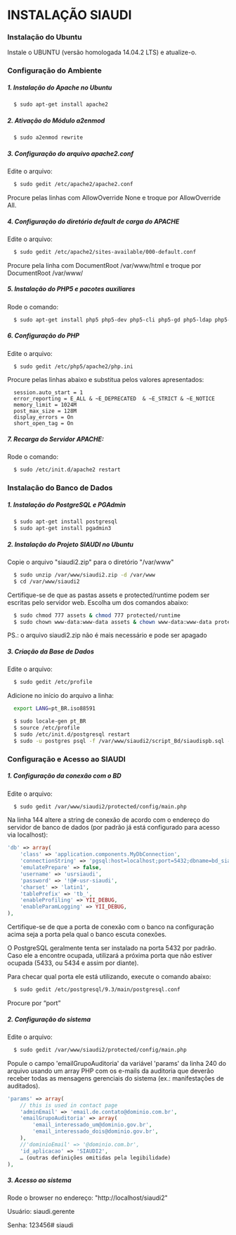 # INSTALAÇÃO SIAUDI

### Instalação do Ubuntu

Instale o UBUNTU (versão homologada 14.04.2 LTS) e atualize-o.

### Configuração do Ambiente

##### 1. Instalação do Apache no Ubuntu

```sh
  $ sudo apt-get install apache2
```

##### 2. Ativação do Módulo a2enmod

```sh
  $ sudo a2enmod rewrite
```

##### 3. Configuração do arquivo apache2.conf

Edite o arquivo:

```sh
  $ sudo gedit /etc/apache2/apache2.conf
```

Procure pelas linhas com AllowOverride None e troque por AllowOverride All.

##### 4. Configuração do diretório default de carga do APACHE

Edite o arquivo:

```sh
  $ sudo gedit /etc/apache2/sites-available/000-default.conf
```

Procure pela linha com DocumentRoot /var/www/html  e troque por DocumentRoot /var/www/

##### 5. Instalação do PHP5 e pacotes auxiliares 

Rode o comando:

```sh
  $ sudo apt-get install php5 php5-dev php5-cli php5-gd php5-ldap php5-mcrypt php5-memcache php5-pgsql php-pear
```

##### 6. Configuração do PHP

Edite o arquivo:

```sh
  $ sudo gedit /etc/php5/apache2/php.ini
```

Procure pelas linhas abaixo e substitua pelos valores apresentados:

```apacheconf
  session.auto_start = 1
  error_reporting = E_ALL & ~E_DEPRECATED  & ~E_STRICT & ~E_NOTICE
  memory_limit = 1024M
  post_max_size = 128M
  display_errors = On
  short_open_tag = On
```

##### 7. Recarga do Servidor APACHE:

Rode o comando:

```sh
  $ sudo /etc/init.d/apache2 restart
```

### Instalação do Banco de Dados

##### 1. Instalação do PostgreSQL e PGAdmin

```sh
  $ sudo apt-get install postgresql
  $ sudo apt-get install pgadmin3
```

##### 2. Instalação do Projeto SIAUDI no Ubuntu

Copie o arquivo "siaudi2.zip" para o diretório "/var/www"

```sh
  $ sudo unzip /var/www/siaudi2.zip -d /var/www
  $ cd /var/www/siaudi2
```

Certifique-se de que as pastas assets e protected/runtime podem ser escritas pelo servidor web. Escolha um dos comandos abaixo:

```sh
  $ sudo chmod 777 assets & chmod 777 protected/runtime
  $ sudo chown www-data:www-data assets & chown www-data:www-data protected/runtime
```

PS.: o arquivo siaudi2.zip não é mais necessário e pode ser apagado

##### 3. Criação da Base de Dados

Edite o arquivo:

```sh
  $ sudo gedit /etc/profile
```

Adicione no início do arquivo a linha:

```sh
  export LANG=pt_BR.iso88591
```

```sh
  $ sudo locale-gen pt_BR
  $ source /etc/profile
  $ sudo /etc/init.d/postgresql restart
  $ sudo -u postgres psql -f /var/www/siaudi2/script_Bd/siaudispb.sql -o /tmp/resultado.txt
```

### Configuração e Acesso ao SIAUDI

##### 1. Configuração da conexão com o BD 

Edite o arquivo:

```sh
  $ sudo gedit /var/www/siaudi2/protected/config/main.php
```

Na linha 144 altere a string de conexão de acordo com o endereço do servidor de banco de dados (por padrão já está configurado para acesso via localhost):

```php
'db' => array(
    'class' => 'application.components.MyDbConnection',
    'connectionString' => 'pgsql:host=localhost;port=5432;dbname=bd_siaudi',
    'emulatePrepare' => false,
    'username' => 'usrsiaudi',
    'password' => '!@#-usr-siaudi',
    'charset' => 'latin1',
    'tablePrefix' => 'tb_',
    'enableProfiling' => YII_DEBUG,
    'enableParamLogging' => YII_DEBUG,   
),
```

Certifique-se de que a porta de conexão com o banco na configuração acima seja a porta pela qual o banco escuta conexões.

O PostgreSQL geralmente tenta ser instalado na porta 5432 por padrão. Caso ele a encontre ocupada, utilizará a próxima porta que não estiver ocupada (5433, ou 5434 e assim por diante).

Para checar qual porta ele está utilizando, execute o comando abaixo:

```sh
  $ sudo gedit /etc/postgresql/9.3/main/postgresql.conf
```

Procure por “port”

##### 2. Configuração do sistema

Edite o arquivo:

```sh
  $ sudo gedit /var/www/siaudi2/protected/config/main.php
```

Popule o campo 'emailGrupoAuditoria' da variável 'params' da linha 240 do arquivo usando um array PHP com os e-mails da auditoria que deverão receber todas as mensagens gerenciais do sistema (ex.: manifestações de auditados).

```php
'params' => array(
    // this is used in contact page
    'adminEmail' => 'email.de.contato@dominio.com.br',
    'emailGrupoAuditoria' => array(
        'email_interessado_um@dominio.gov.br',
        'email_interessado_dois@dominio.gov.br',
    ),
    //'dominioEmail' => '@dominio.com.br',
    'id_aplicacao' => 'SIAUDI2',
    … (outras definições omitidas pela legibilidade)
),
```

##### 3. Acesso ao sistema

Rode o browser no endereço: "http://localhost/siaudi2"

Usuário: siaudi.gerente

Senha: 123456# siaudi
